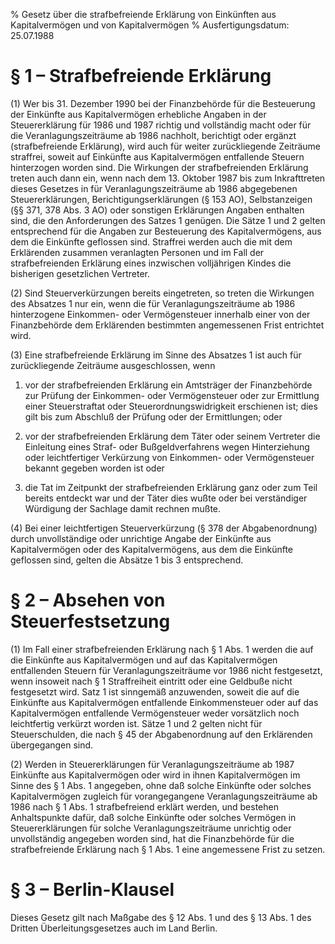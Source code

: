 % Gesetz über die strafbefreiende Erklärung von Einkünften aus Kapitalvermögen und von Kapitalvermögen
% Ausfertigungsdatum: 25.07.1988
 
# § 1 – Strafbefreiende Erklärung

(1) Wer bis 31. Dezember 1990 bei der Finanzbehörde für die Besteuerung der Einkünfte aus Kapitalvermögen erhebliche Angaben in der Steuererklärung für 1986 und 1987 richtig und vollständig macht oder für die Veranlagungszeiträume ab 1986 nachholt, berichtigt oder ergänzt (strafbefreiende Erklärung), wird auch für weiter zurückliegende Zeiträume straffrei, soweit auf Einkünfte aus Kapitalvermögen entfallende Steuern hinterzogen worden sind. Die Wirkungen der strafbefreienden Erklärung treten auch dann ein, wenn nach dem 13. Oktober 1987 bis zum Inkrafttreten dieses Gesetzes in für Veranlagungszeiträume ab 1986 abgegebenen Steuererklärungen, Berichtigungserklärungen (§ 153 AO), Selbstanzeigen (§§ 371, 378 Abs. 3 AO) oder sonstigen Erklärungen Angaben enthalten sind, die den Anforderungen des Satzes 1 genügen. Die Sätze 1 und 2 gelten entsprechend für die Angaben zur Besteuerung des Kapitalvermögens, aus dem die Einkünfte geflossen sind. Straffrei werden auch die mit dem Erklärenden zusammen veranlagten Personen und im Fall der strafbefreienden Erklärung eines inzwischen volljährigen Kindes die bisherigen gesetzlichen Vertreter.

(2) Sind Steuerverkürzungen bereits eingetreten, so treten die Wirkungen des Absatzes 1 nur ein, wenn die für Veranlagungszeiträume ab 1986 hinterzogene Einkommen- oder Vermögensteuer innerhalb einer von der Finanzbehörde dem Erklärenden bestimmten angemessenen Frist entrichtet wird.

(3) Eine strafbefreiende Erklärung im Sinne des Absatzes 1 ist auch für zurückliegende Zeiträume ausgeschlossen, wenn

1. vor der strafbefreienden Erklärung ein Amtsträger der Finanzbehörde zur Prüfung der Einkommen- oder Vermögensteuer oder zur Ermittlung einer Steuerstraftat oder Steuerordnungswidrigkeit erschienen ist; dies gilt bis zum Abschluß der Prüfung oder der Ermittlungen; oder

2. vor der strafbefreienden Erklärung dem Täter oder seinem Vertreter die Einleitung eines Straf- oder Bußgeldverfahrens wegen Hinterziehung oder leichtfertiger Verkürzung von Einkommen- oder Vermögensteuer bekannt gegeben worden ist oder

3. die Tat im Zeitpunkt der strafbefreienden Erklärung ganz oder zum Teil bereits entdeckt war und der Täter dies wußte oder bei verständiger Würdigung der Sachlage damit rechnen mußte.

(4) Bei einer leichtfertigen Steuerverkürzung (§ 378 der Abgabenordnung) durch unvollständige oder unrichtige Angabe der Einkünfte aus Kapitalvermögen oder des Kapitalvermögens, aus dem die Einkünfte geflossen sind, gelten die Absätze 1 bis 3 entsprechend.

# § 2 – Absehen von Steuerfestsetzung

(1) Im Fall einer strafbefreienden Erklärung nach § 1 Abs. 1 werden die auf die Einkünfte aus Kapitalvermögen und auf das Kapitalvermögen entfallenden Steuern für Veranlagungszeiträume vor 1986 nicht festgesetzt, wenn insoweit nach § 1 Straffreiheit eintritt oder eine Geldbuße nicht festgesetzt wird. Satz 1 ist sinngemäß anzuwenden, soweit die auf die Einkünfte aus Kapitalvermögen entfallende Einkommensteuer oder auf das Kapitalvermögen entfallende Vermögensteuer weder vorsätzlich noch leichtfertig verkürzt worden ist. Sätze 1 und 2 gelten nicht für Steuerschulden, die nach § 45 der Abgabenordnung auf den Erklärenden übergegangen sind.

(2) Werden in Steuererklärungen für Veranlagungszeiträume ab 1987 Einkünfte aus Kapitalvermögen oder wird in ihnen Kapitalvermögen im Sinne des § 1 Abs. 1 angegeben, ohne daß solche Einkünfte oder solches Kapitalvermögen zugleich für vorangegangene Veranlagungszeiträume ab 1986 nach § 1 Abs. 1 strafbefreiend erklärt werden, und bestehen Anhaltspunkte dafür, daß solche Einkünfte oder solches Vermögen in Steuererklärungen für solche Veranlagungszeiträume unrichtig oder unvollständig angegeben worden sind, hat die Finanzbehörde für die strafbefreiende Erklärung nach § 1 Abs. 1 eine angemessene Frist zu setzen.

# § 3 – Berlin-Klausel

Dieses Gesetz gilt nach Maßgabe des § 12 Abs. 1 und des § 13 Abs. 1 des Dritten Überleitungsgesetzes auch im Land Berlin.
